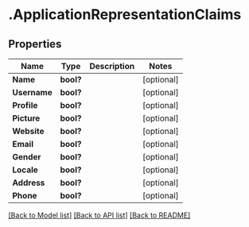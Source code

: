 # .ApplicationRepresentationClaims
## Properties

Name | Type | Description | Notes
------------ | ------------- | ------------- | -------------
**Name** | **bool?** |  | [optional] 
**Username** | **bool?** |  | [optional] 
**Profile** | **bool?** |  | [optional] 
**Picture** | **bool?** |  | [optional] 
**Website** | **bool?** |  | [optional] 
**Email** | **bool?** |  | [optional] 
**Gender** | **bool?** |  | [optional] 
**Locale** | **bool?** |  | [optional] 
**Address** | **bool?** |  | [optional] 
**Phone** | **bool?** |  | [optional] 

[[Back to Model list]](../README.md#documentation-for-models) [[Back to API list]](../README.md#documentation-for-api-endpoints) [[Back to README]](../README.md)

